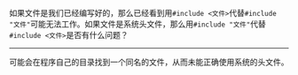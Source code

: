 如果文件是我们已经编写好的，那么已经看到用`#include <文件>`代替`#include "文件"`可能无法工作。如果文件是系统头文件，那么用`#include "文件"`代替`#include <文件>`是否有什么问题？

---

可能会在程序自己的目录找到一个同名的文件，从而未能正确使用系统的头文件。
